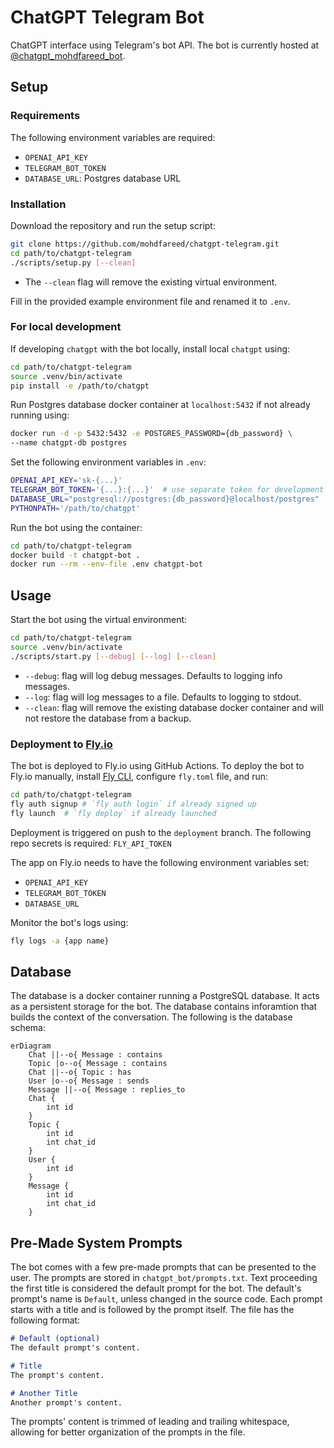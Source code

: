 # ChatGPT Telegram Bot

ChatGPT interface using Telegram's bot API. The bot is currently hosted at
[@chatgpt_mohdfareed_bot](https://t.me/MohdFareed_ChatGPT_Bot).

## Setup

### Requirements

The following environment variables are required:

- `OPENAI_API_KEY`
- `TELEGRAM_BOT_TOKEN`
- `DATABASE_URL`: Postgres database URL

### Installation

Download the repository and run the setup script:

```sh
git clone https://github.com/mohdfareed/chatgpt-telegram.git
cd path/to/chatgpt-telegram
./scripts/setup.py [--clean]
```

- The `--clean` flag will remove the existing virtual environment.

Fill in the provided example environment file and renamed it to `.env`.

### For local development

If developing `chatgpt` with the bot locally, install local `chatgpt` using:

```sh
cd path/to/chatgpt-telegram
source .venv/bin/activate
pip install -e /path/to/chatgpt
```

Run Postgres database docker container at `localhost:5432` if not already
running using:

```sh
docker run -d -p 5432:5432 -e POSTGRES_PASSWORD={db_password} \
--name chatgpt-db postgres
```

Set the following environment variables in `.env`:

```sh
OPENAI_API_KEY='sk-{...}'
TELEGRAM_BOT_TOKEN='{...}:{...}'  # use separate token for development
DATABASE_URL="postgresql://postgres:{db_password}@localhost/postgres"
PYTHONPATH='/path/to/chatgpt'
```

Run the bot using the container:

```sh
cd path/to/chatgpt-telegram
docker build -t chatgpt-bot .
docker run --rm --env-file .env chatgpt-bot
```

## Usage

Start the bot using the virtual environment:

```sh
cd path/to/chatgpt-telegram
source .venv/bin/activate
./scripts/start.py [--debug] [--log] [--clean]
```

- `--debug`: flag will log debug messages. Defaults to logging info messages.
- `--log`: flag will log messages to a file. Defaults to logging to stdout.
- `--clean`: flag will remove the existing database docker container and will
    not restore the database from a backup.

### Deployment to [Fly.io](https://fly.io)

The bot is deployed to Fly.io using GitHub Actions. To deploy the bot to Fly.io
manually, install
[Fly CLI](https://fly.io/docs/getting-started/installing-flyctl/), configure
`fly.toml` file, and run:

```sh
cd path/to/chatgpt-telegram
fly auth signup # `fly auth login` if already signed up
fly launch  # `fly deploy` if already launched
```

Deployment is triggered on push to the `deployment` branch. The following repo
secrets is required: `FLY_API_TOKEN`

The app on Fly.io needs to have the following environment variables set:

- `OPENAI_API_KEY`
- `TELEGRAM_BOT_TOKEN`
- `DATABASE_URL`

Monitor the bot's logs using:

```sh
fly logs -a {app name}
```

## Database

The database is a docker container running a PostgreSQL database. It acts as a
persistent storage for the bot. The database contains inforamtion that builds
the context of the conversation. The following is the database schema:

```mermaid
erDiagram
    Chat ||--o{ Message : contains
    Topic |o--o{ Message : contains
    Chat ||--o{ Topic : has
    User |o--o{ Message : sends
    Message ||--o{ Message : replies_to
    Chat {
        int id
    }
    Topic {
        int id
        int chat_id
    }
    User {
        int id
    }
    Message {
        int id
        int chat_id
    }
```

## Pre-Made System Prompts

The bot comes with a few pre-made prompts that can be presented to the user.
The prompts are stored in `chatgpt_bot/prompts.txt`. Text proceeding the first
title is considered the default prompt for the bot. The default's prompt's
name is `Default`, unless changed in the source code. Each prompt starts with
a title and is followed by the prompt itself. The file has the following format:

```markdown
# Default (optional)
The default prompt's content.

# Title
The prompt's content.

# Another Title
Another prompt's content.
```

The prompts' content is trimmed of leading and trailing whitespace, allowing
for better organization of the prompts in the file.
